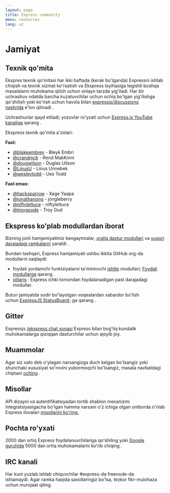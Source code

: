 ```yaml
---
layout: page
title: Express community
menu: resources
lang: uz
---
```

# Jamiyat

## Texnik qo'mita

Ekspres texnik qo'mitasi har ikki haftada (kerak bo'lganda) Expressni ishlab chiqish va texnik xizmat ko'rsatish va Ekspress loyihasiga tegishli boshqa masalalarni muhokama qilish uchun onlayn tarzda yig'iladi. Har bir uchrashuv odatda barcha kuzatuvchilar uchun ochiq bo'lgan yig'ilishga qo'shilish yoki ko'rish uchun havola bilan [expressjs/discussions nashrida](https://github.com/expressjs/discussions/issues) e'lon qilinadi .

Uchrashuvlar qayd etiladi; yozuvlar ro'yxati uchun [Express.js YouTube kanaliga](https://www.youtube.com/channel/UCYjxjAeH6TRik9Iwy5nXw7g) qarang .

Ekspress texnik qo'mita a'zolari:

**Faol:**

* [@blakeembrey](https://github.com/blakeembrey) - Bleyk Embri
* [@crandmck](https://github.com/crandmck) - Rend MakKinni
* [@dougwilson](https://github.com/dougwilson) - Duglas Uilson
* [@LinusU](https://github.com/LinusU) - Linus Unnebek
* [@wesleytodd](https://github.com/wesleytodd) - Ues Todd

**Faol emas:**

* [@hacksparrow](https://github.com/hacksparrow) - Xage Yaapa
* [@jonathanong](https://github.com/jonathanong) - jongleberry
* [@niftylettuce](https://github.com/niftylettuce) - niftylettuce
* [@troygoode](https://github.com/troygoode) - Troy Gud

## Ekspress ko'plab modullardan iborat

Bizning jonli hamjamiyatimiz kengaytmalar, [oraliq dastur modullari](https://expressjs.com/en/resources/middleware.html) va [yuqori darajadagi ramkalarni](https://expressjs.com/en/resources/frameworks.html) yaratdi .

Bundan tashqari, Express hamjamiyati ushbu ikkita GitHub org-da modullarni saqlaydi:

* foydali yordamchi funktsiyalarni ta'minlovchi [jshttp](https://jshttp.github.io/) modullari; [Foydali modullarga](https://expressjs.com/en/resources/utils.html) qarang .
* [pillarjs](https://pillarjs.github.io/) : Express ichki tomondan foydalanadigan past darajadagi modullar.

Butun jamiyatda sodir bo'layotgan voqealardan xabardor bo'lish uchun [ExpressJS StatusBoard-](https://expressjs.github.com/statusboard) ga qarang .

## Gitter

Expressjs [/ekspress chat xonasi](https://gitter.im/expressjs/express) Express bilan bog'liq kundalik muhokamalarga qiziqqan dasturchilar uchun ajoyib joy.

## Muammolar

Agar siz xato deb o'ylagan narsangizga duch kelgan bo'lsangiz yoki shunchaki xususiyat so'rovini yubormoqchi bo'lsangiz, masala navbatdagi chiptani [oching](https://github.com/expressjs/express/issues) .

## Misollar

API dizayni va autentifikatsiyadan tortib shablon mexanizmi integratsiyasigacha bo'lgan hamma narsani o'z ichiga olgan omborda o'nlab Express ilovalari [misollarini ko&#39;ring.](https://github.com/expressjs/express/tree/master/examples)

## Pochta ro'yxati

2000 dan ortiq Express foydalanuvchilariga qoʻshiling yoki [Google guruhida](https://groups.google.com/group/express-js) 5000 dan ortiq muhokamalarni koʻrib chiqing .

## IRC kanali

Har kuni yuzlab ishlab chiquvchilar #express-da freenode-da ishlamaydi. Agar ramka haqida savollaringiz bo'lsa, tezkor fikr-mulohaza uchun murojaat qiling.
